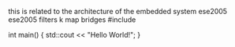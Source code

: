 this is related to the architecture of the embedded system
ese2005
ese2005
filters 
k map
bridges 
#include <iostream>

int main()
{
  std::cout << "Hello World!";
}
